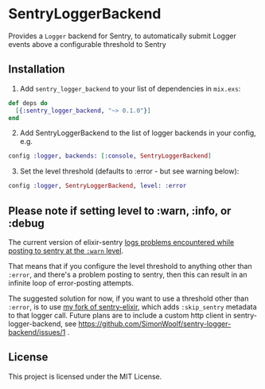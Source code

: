 # SentryLoggerBackend

Provides a `Logger` backend for Sentry, to automatically submit Logger events above a configurable threshold to Sentry

## Installation

1. Add `sentry_logger_backend` to your list of dependencies in `mix.exs`:

```elixir
def deps do
  [{:sentry_logger_backend, "~> 0.1.0"}]
end
```

2. Add SentryLoggerBackend to the list of logger backends in your config, e.g.

```elixir
config :logger, backends: [:console, SentryLoggerBackend]
```

3. Set the level threshold (defaults to :error - but see warning below):

```elixir
config :logger, SentryLoggerBackend, level: :error
```

## Please note if setting level to :warn, :info, or :debug

The current version of elixir-sentry [logs problems encountered while posting to sentry at the `:warn` level](https://github.com/getsentry/sentry-elixir/blob/50ef065b6ad1c7eb5c92633f001083b0ac60c793/lib/sentry/client.ex#L163-L165).

That means that if you configure the level threshold to anything other than `:error`, and there's a problem posting to sentry, then this can result in an infinite loop of error-posting attempts.

The suggested solution for now, if you want to use a threshold other than `:error`, is to use [my fork of sentry-elixir](https://github.com/simonwoolf/sentry-elixir), which adds `:skip_sentry` metadata to that logger call. Future plans are to include a custom http client in sentry-logger-backend, see https://github.com/SimonWoolf/sentry-logger-backend/issues/1 .

## License

This project is licensed under the MIT License.
